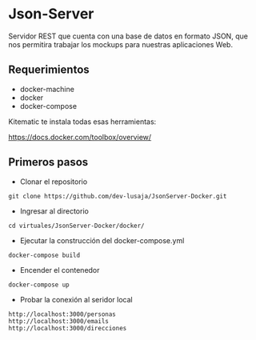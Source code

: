 Json-Server
===========

Servidor REST que cuenta con una base de datos en formato JSON, que nos permitira trabajar los mockups para nuestras aplicaciones Web.

Requerimientos
--------------

* docker-machine
* docker
* docker-compose

Kitematic te instala todas esas herramientas:

https://docs.docker.com/toolbox/overview/

Primeros pasos
--------------

* Clonar el repositorio
~~~
git clone https://github.com/dev-lusaja/JsonServer-Docker.git
~~~

* Ingresar al directorio
~~~
cd virtuales/JsonServer-Docker/docker/
~~~

* Ejecutar la construcción del docker-compose.yml
~~~
docker-compose build
~~~

* Encender el contenedor
~~~
docker-compose up
~~~

* Probar la conexión al seridor local
~~~
http://localhost:3000/personas
http://localhost:3000/emails
http://localhost:3000/direcciones
~~~